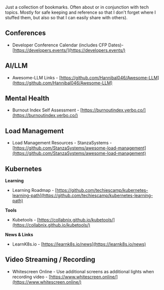 Just a collection of bookmarks. Often about or in conjunction with tech topics. Mostly for safe keeping and reference so that I don't forget where I stuffed them, but also so that I can easily share with others). 

## Conferences  
- Developer Conference Calendar (includes CFP Dates)- [https://developers.events/](https://developers.events/)  

## AI/LLM  
- Awesome-LLM Links - [https://github.com/Hannibal046/Awesome-LLM](https://github.com/Hannibal046/Awesome-LLM)  

## Mental Health
- Burnout Index Self Assessment - [https://burnoutindex.yerbo.co/](https://burnoutindex.yerbo.co/)

## Load Management
- Load Management Resources - StanzaSystems - [https://github.com/StanzaSystems/awesome-load-management](https://github.com/StanzaSystems/awesome-load-management)

## Kubernetes

**Learning**
- Learning Roadmap - [https://github.com/techiescamp/kubernetes-learning-path](https://github.com/techiescamp/kubernetes-learning-path)

**Tools**
- Kubetools - [https://collabnix.github.io/kubetools/](https://collabnix.github.io/kubetools/)

**News & Links**
- LearnK8s.io - [https://learnk8s.io/news](https://learnk8s.io/news)

## Video Streaming / Recording
- Whitescreen Online - Use additional screens as additional lights when recording video - [https://www.whitescreen.online/](https://www.whitescreen.online/)